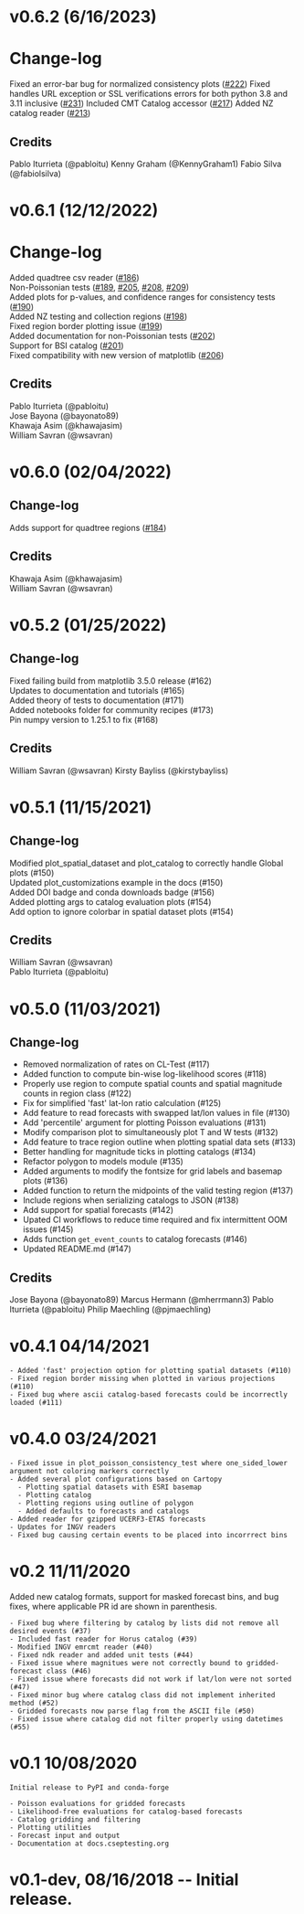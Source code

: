 # v0.6.2 (6/16/2023)

# Change-log
Fixed an error-bar bug for normalized consistency plots ([#222](https://github.com/SCECcode/pycsep/pull/222))
Fixed handles URL exception or SSL verifications errors for both python 3.8 and 3.11 inclusive ([#231](https://github.com/SCECcode/pycsep/pull/231))
Included CMT Catalog accessor ([#217](https://github.com/SCECcode/pycsep/pull/217))
Added NZ catalog reader ([#213](https://github.com/SCECcode/pycsep/pull/213))

## Credits
Pablo Iturrieta (@pabloitu)
Kenny Graham (@KennyGraham1)
Fabio Silva (@fabiolsilva)

# v0.6.1 (12/12/2022)

# Change-log
Added quadtree csv reader ([#186](https://github.com/SCECcode/pycsep/pull/186))  
Non-Poissonian tests
([#189](https://github.com/SCECcode/pycsep/pull/189),
[#205](https://github.com/SCECcode/pycsep/pull/205),
[#208](https://github.com/SCECcode/pycsep/pull/208),
[#209](https://github.com/SCECcode/pycsep/pull/209))  
Added plots for p-values, and confidence ranges for consistency tests ([#190](https://github.com/SCECcode/pycsep/pull/190))    
Added NZ testing and collection regions ([#198](https://github.com/SCECcode/pycsep/pull/198))  
Fixed region border plotting issue ([#199](https://github.com/SCECcode/pycsep/pull/199))  
Added documentation for non-Poissonian tests ([#202](https://github.com/SCECcode/pycsep/pull/202))  
Support for BSI catalog ([#201](https://github.com/SCECcode/pycsep/pull/201))  
Fixed compatibility with new version of matplotlib ([#206](https://github.com/SCECcode/pycsep/pull/206))

## Credits
Pablo Iturrieta (@pabloitu)  
Jose Bayona (@bayonato89)  
Khawaja Asim (@khawajasim)  
William Savran (@wsavran)

# v0.6.0 (02/04/2022)

## Change-log
Adds support for quadtree regions ([#184](https://github.com/SCECcode/pycsep/pull/184))

## Credits
Khawaja Asim (@khawajasim)  
William Savran (@wsavran)

# v0.5.2 (01/25/2022)
## Change-log
Fixed failing build from matplotlib 3.5.0 release (#162)  
Updates to documentation and tutorials (#165)  
Added theory of tests to documentation (#171)  
Added notebooks folder for community recipes (#173)  
Pin numpy version to 1.25.1 to fix (#168) 

## Credits
William Savran (@wsavran)
Kirsty Bayliss (@kirstybayliss)

# v0.5.1 (11/15/2021)

## Change-log
Modified plot_spatial_dataset and plot_catalog to correctly handle Global plots (#150)  
Updated plot_customizations example in the docs (#150)  
Added DOI badge and conda downloads badge (#156)  
Added plotting args to catalog evaluation plots (#154)  
Add option to ignore colorbar in spatial dataset plots (#154)

## Credits
William Savran (@wsavran)  
Pablo Iturrieta (@pabloitu)

# v0.5.0 (11/03/2021)

## Change-log
- Removed normalization of rates on CL-Test (#117)
- Added function to compute bin-wise log-likelihood scores (#118)
- Properly use region to compute spatial counts and spatial magnitude counts in region class (#122)
- Fix for simplified 'fast' lat-lon ratio calculation (#125)
- Add feature to read forecasts with swapped lat/lon values in file (#130)
- Add 'percentile' argument for plotting Poisson evaluations (#131)
- Modify comparison plot to simultaneously plot T and W tests (#132)
- Add feature to trace region outline when plotting spatial data sets (#133)
- Better handling for magnitude ticks in plotting catalogs (#134)
- Refactor polygon to models module (#135)
- Added arguments to modify the fontsize for grid labels and basemap plots (#136)
- Added function to return the midpoints of the valid testing region (#137)
- Include regions when serializing catalogs to JSON (#138)
- Add support for spatial forecasts (#142)
- Upated CI workflows to reduce time required and fix intermittent OOM issues (#145)
- Adds function `get_event_counts` to catalog forecasts (#146)
- Updated README.md (#147)

## Credits
Jose Bayona (@bayonato89)
Marcus Hermann (@mherrmann3)
Pablo Iturrieta (@pabloitu)
Philip Maechling (@pjmaechling)


# v0.4.1 04/14/2021
    - Added 'fast' projection option for plotting spatial datasets (#110)
    - Fixed region border missing when plotted in various projections (#110)
    - Fixed bug where ascii catalog-based forecasts could be incorrectly loaded (#111)

# v0.4.0 03/24/2021 
    - Fixed issue in plot_poisson_consistency_test where one_sided_lower argument not coloring markers correctly
    - Added several plot configurations based on Cartopy 
      - Plotting spatial datasets with ESRI basemap
      - Plotting catalog
      - Plotting regions using outline of polygon
      - Added defaults to forecasts and catalogs
    - Added reader for gzipped UCERF3-ETAS forecasts
    - Updates for INGV readers
    - Fixed bug causing certain events to be placed into incorrrect bins
      
# v0.2 11/11/2020
  Added new catalog formats, support for masked forecast bins, and bug fixes, where applicable PR id are shown in parenthesis.

    - Fixed bug where filtering by catalog by lists did not remove all desired events (#37)
    - Included fast reader for Horus catalog (#39)
    - Modified INGV emrcmt reader (#40)
    - Fixed ndk reader and added unit tests (#44)
    - Fixed issue where magnitues were not correctly bound to gridded-forecast class (#46)
    - Fixed issue where forecasts did not work if lat/lon were not sorted (#47)
    - Fixed minor bug where catalog class did not implement inherited method (#52)
    - Gridded forecasts now parse flag from the ASCII file (#50)
    - Fixed issue where catalog did not filter properly using datetimes (#55)
    


# v0.1 10/08/2020
    Initial release to PyPI and conda-forge

    - Poisson evaluations for gridded forecasts
    - Likelihood-free evaluations for catalog-based forecasts
    - Catalog gridding and filtering
    - Plotting utilities
    - Forecast input and output
    - Documentation at docs.cseptesting.org

# v0.1-dev, 08/16/2018 -- Initial release.
